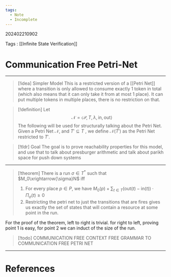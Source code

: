 ```yaml
---
tags:
  - Note
  - Incomplete
---
```

202402210902

Tags : [[Infinite State Verification]]
# Communication Free Petri-Net
---
>[!idea] Simpler Model
>This is a restricted version of a [[Petri Net]] where a transition is only allowed to consume exactly 1 token in total (which also means that it can only take it from at most 1 place).
>It can put multiple tokens in multiple places, there is no restriction on that.

>[!definition]
>Let 
>$$\mathcal N = \langle \mathcal P, T, \lambda, \text{in}, \text{out}\rangle $$
>The following will be used for structurally talking about the Petri Net. Given a Petri Net $\mathcal N$, and $T'\subseteq T$ , we define $\mathcal N(T')$ as the Petri Net restricted to $T'$.

>[!tldr] Goal
> The goal is to prove reachability properties for this model, and use that to talk about presburger arithmetic and talk about parikh space for push down systems

---
>[!theorem]
>There is a run $\sigma\in T^*$ such that $M_0\xrightarrow{\sigma}N$ iff
>1. For every place $p\in P$, we have $M_0(p)+\sum_{t\in T}(\text{out}(t)-\text{in}(t))\cdot \Pi_{\sigma}(t)\ge {0}$
>2. Restricting the petri net to just the transitions that are fires gives us exactly the set of states that will contain a resource at some point in the run.

For the proof of the theorem, left to right is trivial. for right to left, proving point 1 is easy, for point 2 we can induct of the size of the run.

>[!todo] COMMUNICATION FREE CONTEXT FREE GRAMMAR TO COMMUNICATION FREE PETRI NET

---
# References
